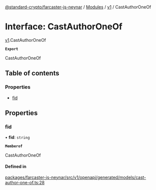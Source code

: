 [@standard-crypto/farcaster-js-neynar](../README.md) / [Modules](../modules.md) / [v1](../modules/v1.md) / CastAuthorOneOf

# Interface: CastAuthorOneOf

[v1](../modules/v1.md).CastAuthorOneOf

**`Export`**

CastAuthorOneOf

## Table of contents

### Properties

- [fid](v1.CastAuthorOneOf.md#fid)

## Properties

### fid

• **fid**: `string`

**`Memberof`**

CastAuthorOneOf

#### Defined in

[packages/farcaster-js-neynar/src/v1/openapi/generated/models/cast-author-one-of.ts:28](https://github.com/standard-crypto/farcaster-js/blob/main/packages/farcaster-js-neynar/src/v1/openapi/generated/models/cast-author-one-of.ts#L28)

